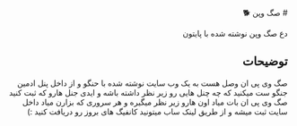 <div dir="rtl">
# صگ وپن 🐕

دع صگ وپن نوشته شده با پایتون

## توضیحات

صگ وی پی ان وصل هست به یک وب سایت نوشته شده با حنگو و از داخل پنل ادمین جنگو ست میکنید که چه چنل هایی رو زیر نظر داشته باشه و ایدی جنل هارو که ثبت کنید صگ وی پی ان بات میاد اون هارو زیر نظر میگیره و هر سروری که بزارن میاد داخل سایت ثبت میشه و از طریق لینک ساب میتونید کانفیگ های بروز رو دریافت کنید :)

</div>
